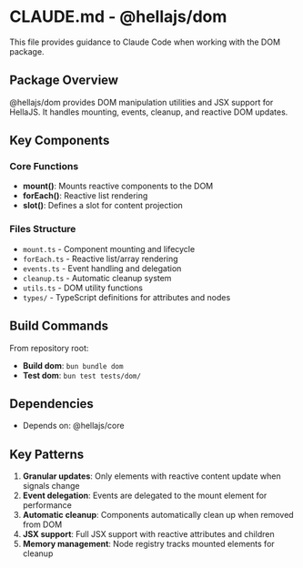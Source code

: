 # CLAUDE.md - @hellajs/dom

This file provides guidance to Claude Code when working with the DOM package.

## Package Overview

@hellajs/dom provides DOM manipulation utilities and JSX support for HellaJS. It handles mounting, events, cleanup, and reactive DOM updates.

## Key Components

### Core Functions
- **mount()**: Mounts reactive components to the DOM
- **forEach()**: Reactive list rendering
- **slot()**: Defines a slot for content projection

### Files Structure
- `mount.ts` - Component mounting and lifecycle
- `forEach.ts` - Reactive list/array rendering
- `events.ts` - Event handling and delegation
- `cleanup.ts` - Automatic cleanup system
- `utils.ts` - DOM utility functions
- `types/` - TypeScript definitions for attributes and nodes

## Build Commands

From repository root:
- **Build dom**: `bun bundle dom`
- **Test dom**: `bun test tests/dom/`

## Dependencies

- Depends on: @hellajs/core

## Key Patterns

1. **Granular updates**: Only elements with reactive content update when signals change
2. **Event delegation**: Events are delegated to the mount element for performance
3. **Automatic cleanup**: Components automatically clean up when removed from DOM
4. **JSX support**: Full JSX support with reactive attributes and children
5. **Memory management**: Node registry tracks mounted elements for cleanup